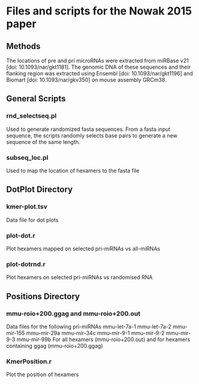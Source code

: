 # Files and scripts for the Nowak 2015 paper 

## Methods 
The locations of pre and pri microRNAs were extracted from miRBase v21 [doi: 10.1093/nar/gkt1181]. The genomic DNA of these sequences and their flanking region was extracted using Ensembl [doi: 10.1093/nar/gkt1196] and Biomart [doi: 10.1093/nar/gkv350] on mouse assembly GRCm38.


## General Scripts 

### rnd_selectseq.pl
Used to generate randomized fasta sequences. From a fasta input sequence, the scripts randomly selects base pairs to generate a new sequence of the same length.

### subseq_loc.pl
Used to map the location of hexamers to the fasta file 

## DotPlot Directory 
### kmer-plot.tsv
Data file for dot plots
### plot-dot.r  
Plot hexamers mapped on selected pri-miRNAs vs all-miRNAs
### plot-dotrnd.r
Plot hexamers on selected pri-miRNAs vs randomised RNA

## Positions Directory 
### mmu-roio+200.ggag and mmu-roio+200.out
Data files for the following pri-miRNAs 
 mmu-let-7a-1 
 mmu-let-7a-2
 mmu-mir-155
 mmu-mir-29a
 mmu-mir-34c
 mmu-mir-9-1
 mmu-mir-9-2
 mmu-mir-9-3
 mmu-mir-99b
For all hexamers (mmu-roio+200.out) and for hexamers containing ggag (mmu-roio+200.ggag)

### KmerPosition.r
Plot the position of hexamers



